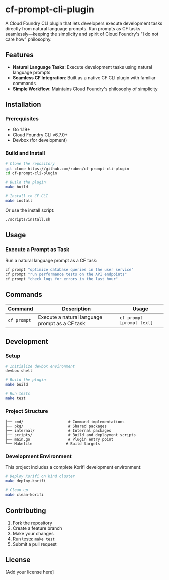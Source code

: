 # cf-prompt-cli-plugin

A Cloud Foundry CLI plugin that lets developers execute development tasks directly from natural language prompts. 
Run prompts as CF tasks seamlessly—keeping the simplicity and spirit of Cloud Foundry's "I do not care how" philosophy.

## Features

- **Natural Language Tasks**: Execute development tasks using natural language prompts
- **Seamless CF Integration**: Built as a native CF CLI plugin with familiar commands
- **Simple Workflow**: Maintains Cloud Foundry's philosophy of simplicity

## Installation

### Prerequisites

- Go 1.19+ 
- Cloud Foundry CLI v6.7.0+
- Devbox (for development)

### Build and Install

```bash
# Clone the repository
git clone https://github.com/ruben/cf-prompt-cli-plugin
cd cf-prompt-cli-plugin

# Build the plugin
make build

# Install to CF CLI
make install
```

Or use the install script:

```bash
./scripts/install.sh
```

## Usage

### Execute a Prompt as Task

Run a natural language prompt as a CF task:

```bash
cf prompt "optimize database queries in the user service"
cf prompt "run performance tests on the API endpoints"
cf prompt "check logs for errors in the last hour"
```

## Commands

| Command | Description | Usage |
|---------|-------------|-------|
| `cf prompt` | Execute a natural language prompt as a CF task | `cf prompt [prompt text]` |

## Development

### Setup

```bash
# Initialize devbox environment
devbox shell

# Build the plugin
make build

# Run tests
make test
```

### Project Structure

```
├── cmd/                    # Command implementations
├── pkg/                    # Shared packages  
├── internal/               # Internal packages
├── scripts/                # Build and deployment scripts
├── main.go                 # Plugin entry point
└── Makefile               # Build targets
```

### Development Environment

This project includes a complete Korifi development environment:

```bash
# Deploy Korifi on kind cluster
make deploy-korifi

# Clean up
make clean-korifi
```

## Contributing

1. Fork the repository
2. Create a feature branch
3. Make your changes
4. Run tests: `make test`
5. Submit a pull request

## License

[Add your license here]
